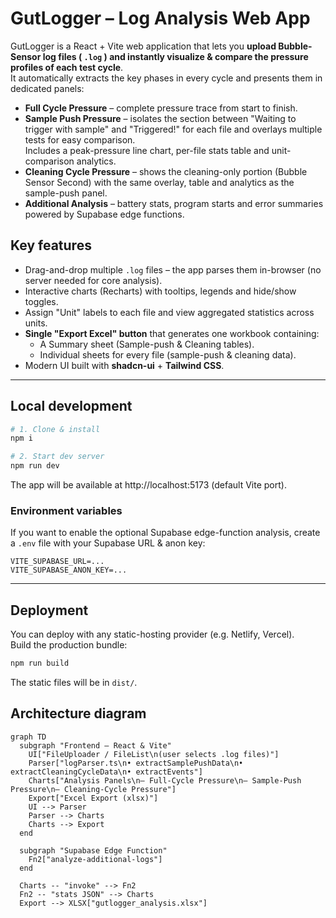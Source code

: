 # GutLogger – Log Analysis Web App

GutLogger is a React + Vite web application that lets you **upload Bubble-Sensor log files ( `.log` ) and instantly visualize & compare the pressure profiles of each test cycle**.  
It automatically extracts the key phases in every cycle and presents them in dedicated panels:

* **Full Cycle Pressure** – complete pressure trace from start to finish.
* **Sample Push Pressure** – isolates the section between "Waiting to trigger with sample" and "Triggered!" for each file and overlays multiple tests for easy comparison.  
  Includes a peak-pressure line chart, per-file stats table and unit-comparison analytics.
* **Cleaning Cycle Pressure** – shows the cleaning-only portion (Bubble Sensor Second) with the same overlay, table and analytics as the sample-push panel.
* **Additional Analysis** – battery stats, program starts and error summaries powered by Supabase edge functions.

Key features
------------
* Drag-and-drop multiple `.log` files – the app parses them in-browser (no server needed for core analysis).
* Interactive charts (Recharts) with tooltips, legends and hide/show toggles.
* Assign "Unit" labels to each file and view aggregated statistics across units.
* **Single "Export Excel" button** that generates one workbook containing:
  * A Summary sheet (Sample-push & Cleaning tables).
  * Individual sheets for every file (sample-push & cleaning data).
* Modern UI built with **shadcn-ui** + **Tailwind CSS**.

---

## Local development

```bash
# 1. Clone & install
npm i

# 2. Start dev server
npm run dev
```
The app will be available at http://localhost:5173 (default Vite port).

### Environment variables
If you want to enable the optional Supabase edge-function analysis, create a `.env` file with your Supabase URL & anon key:
```env
VITE_SUPABASE_URL=...
VITE_SUPABASE_ANON_KEY=...
```

---

## Deployment
You can deploy with any static-hosting provider (e.g. Netlify, Vercel).  
Build the production bundle:
```bash
npm run build
```
The static files will be in `dist/`.

## Architecture diagram

```mermaid
graph TD
  subgraph "Frontend – React & Vite"
    UI["FileUploader / FileList\n(user selects .log files)"]
    Parser["logParser.ts\n• extractSamplePushData\n• extractCleaningCycleData\n• extractEvents"]
    Charts["Analysis Panels\n— Full-Cycle Pressure\n— Sample-Push Pressure\n— Cleaning-Cycle Pressure"]
    Export["Excel Export (xlsx)"]
    UI --> Parser
    Parser --> Charts
    Charts --> Export
  end

  subgraph "Supabase Edge Function"
    Fn2["analyze-additional-logs"]
  end

  Charts -- "invoke" --> Fn2
  Fn2 -- "stats JSON" --> Charts
  Export --> XLSX["gutlogger_analysis.xlsx"]
```
